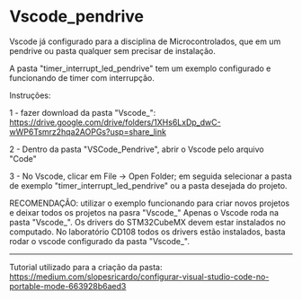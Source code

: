 # Vscode_pendrive
Vscode  já configurado para a disciplina de Microcontrolados, que em um pendrive ou pasta qualquer sem precisar de instalação.

A pasta "timer_interrupt_led_pendrive" tem um exemplo configurado e funcionando de timer com interrupção.

Instruções:


1 - fazer download da pasta "Vscode_": https://drive.google.com/drive/folders/1XHs6LxDp_dwC-wWP6Tsmrz2hqa2AOPGs?usp=share_link 


2 - Dentro da pasta "VSCode_Pendrive", abrir o Vscode pelo arquivo "Code"


3 - No Vscode, clicar em File -> Open Folder; em seguida selecionar a pasta de exemplo "timer_interrupt_led_pendrive" ou a pasta desejada do projeto.


RECOMENDAÇÂO: utilizar o exemplo funcionando para criar novos projetos e deixar todos os projetos na pasra "Vscode_"
Apenas o Vscode roda na pasta "Vscode_". Os drivers do STM32CubeMX devem estar instalados no computado. No laboratório CD108 todos os drivers estão instalados, basta rodar o vscode configurado da pasta "Vscode_".  


----------------------------------------------------------------------------------------------
Tutorial utilizado para a criação da pasta:
https://medium.com/slopesricardo/configurar-visual-studio-code-no-portable-mode-663928b6aed3
